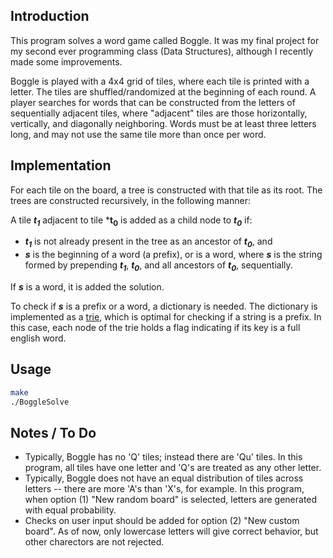 ## Introduction

This program solves a word game called Boggle. It was my final project for my second ever programming class (Data Structures), although I recently made some improvements. 

Boggle is played with a 4x4 grid of tiles, where each tile is printed with a letter. The tiles are shuffled/randomized at the beginning of each round. A player searches for words that can be constructed from the letters of sequentially adjacent tiles, where "adjacent" tiles are those horizontally, vertically, and diagonally neighboring. Words must be at least three letters long, and may not use the same tile more than once per word.

## Implementation

For each tile on the board, a tree is constructed with that tile as its root. The trees are constructed recursively, in the following manner:

A tile ***t<sub>1</sub>*** adjacent to tile ***t<sub>0</sub>** is added as a child node to ***t<sub>0</sub>*** if:  

+ ***t<sub>1</sub>*** is not already present in the tree as an ancestor of ***t<sub>0</sub>***, and
+ ***s*** is the beginning of a word (a prefix), or is a word, where ***s*** is the string formed by prepending ***t<sub>1</sub>***, ***t<sub>0</sub>***, and all ancestors of ***t<sub>0</sub>***, sequentially.

If ***s*** is a word, it is added the solution.

To check if ***s*** is a prefix or a word, a dictionary is needed. The dictionary is implemented as a [trie](https://en.wikipedia.org/wiki/Tree_(data_structure) "Wikipedia"), which is optimal for checking if a string is a prefix. In this case, each node of the trie holds a flag indicating if its key is a full english word.


## Usage

```bash
make
./BoggleSolve
```

## Notes / To Do

+ Typically, Boggle has no 'Q' tiles; instead there are 'Qu' tiles. In this program, all tiles have one letter and 'Q's are treated as any other letter.
+ Typically, Boggle does not have an equal distribution of tiles across letters -- there are more 'A's than 'X's, for example. In this program, when option (1) "New random board" is selected, letters are generated with equal probability.
+ Checks on user input should be added for option (2) "New custom board". As of now, only lowercase letters will give correct behavior, but other charectors are not rejected.



